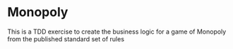# Monopoly
This is a TDD exercise to create the business logic for a game of Monopoly from the published standard set of rules
